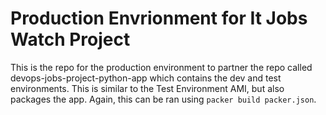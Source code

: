 # Production Envrionment for It Jobs Watch Project

This is the repo for the production environment to partner the repo called devops-jobs-project-python-app which contains the dev and test environments. This is similar to the Test Environment AMI, but also packages the app. Again, this can be ran using `packer build packer.json`.
